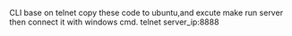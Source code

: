 CLI base on telnet
copy these code to ubuntu,and excute make
run server
then connect it with windows cmd.
telnet server_ip:8888 
